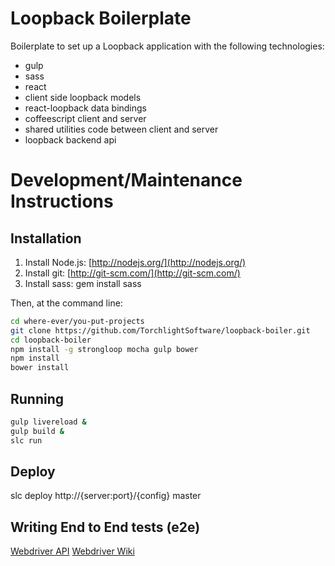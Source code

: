 # Loopback Boilerplate

Boilerplate to set up a Loopback application with the following technologies:

* gulp
* sass
* react
* client side loopback models
* react-loopback data bindings
* coffeescript client and server
* shared utilities code between client and server
* loopback backend api

# Development/Maintenance Instructions

## Installation

1. Install Node.js: [http://nodejs.org/](http://nodejs.org/)
2. Install git: [http://git-scm.com/](http://git-scm.com/)
3. Install sass: gem install sass

Then, at the command line:

```bash
cd where-ever/you-put-projects
git clone https://github.com/TorchlightSoftware/loopback-boiler.git
cd loopback-boiler
npm install -g strongloop mocha gulp bower
npm install
bower install
```

## Running

```bash
gulp livereload &
gulp build &
slc run
```

## Deploy

slc deploy http://{server:port}/{config} master

## Writing End to End tests (e2e)

[Webdriver API](http://selenium.googlecode.com/git/docs/api/javascript/index.html)
[Webdriver Wiki](https://code.google.com/p/selenium/wiki/WebDriverJs)
